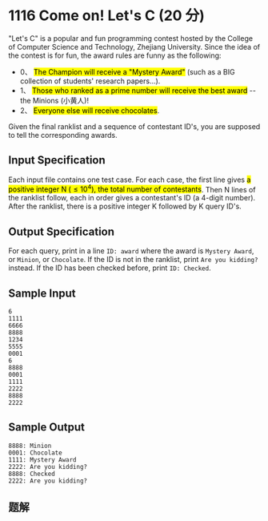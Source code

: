 # 1116 Come on! Let's C (20 分)

"Let's C" is a popular and fun programming contest hosted by the College of Computer Science and Technology, Zhejiang University. Since the idea of the contest is for fun, the award rules are funny as the following:

- 0、 <mark>The Champion will receive a "Mystery Award"</mark> (such as a BIG collection of students' research papers...).
- 1、 <mark>Those who ranked as a prime number will receive the best award</mark> -- the Minions (小黄人)!
- 2、 <mark>Everyone else will receive chocolates</mark>.

Given the final ranklist and a sequence of contestant ID's, you are supposed to tell the corresponding awards.

## Input Specification

Each input file contains one test case. For each case, the first line gives <mark>a positive integer N ($\le 10^4$), the total number of contestants</mark>. Then N lines of the ranklist follow, each in order gives a contestant's ID (a 4-digit number). After the ranklist, there is a positive integer K followed by K query ID's.

## Output Specification

For each query, print in a line `ID: award` where the award is `Mystery Award`, or `Minion`, or `Chocolate`. If the ID is not in the ranklist, print `Are you kidding?` instead. If the ID has been checked before, print `ID: Checked`.

## Sample Input

    6
    1111
    6666
    8888
    1234
    5555
    0001
    6
    8888
    0001
    1111
    2222
    8888
    2222

## Sample Output

    8888: Minion
    0001: Chocolate
    1111: Mystery Award
    2222: Are you kidding?
    8888: Checked
    2222: Are you kidding?

## 题解
